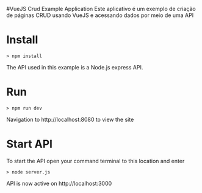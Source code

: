#VueJS Crud Example Application
Este aplicativo é um exemplo de criação de páginas CRUD usando VueJS e acessando dados por meio de uma API

# Install
    > npm install

The API used in this example is a Node.js express API.

# Run
    > npm run dev
    
Navigation to http://localhost:8080 to view the site
    
# Start API

To start the API open your command terminal to this location and enter

    > node server.js
    
API is now active on http://localhost:3000
   
